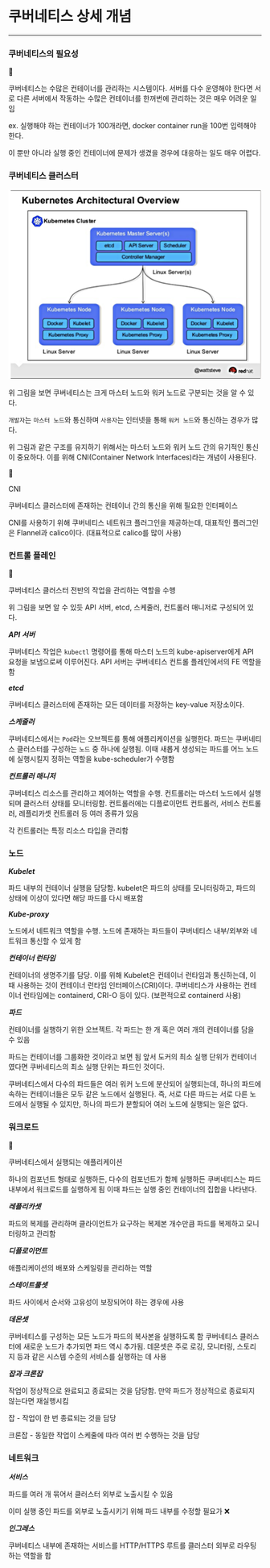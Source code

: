# 쿠버네티스 상세 개념

---

### 쿠버네티스의 필요성

<aside>
📖

쿠버네티스는 수많은 컨테이너를 관리하는 시스템이다.
서버를 다수 운영해야 한다면 서로 다른 서버에서 작동하는 수많은 컨테이너를 한꺼번에 관리하는 것은 매우 어려운 일임

ex. 실행해야 하는 컨테이너가 100개라면, docker container run을 100번 입력해야 한다.

이 뿐만 아니라 실행 중인 컨테이너에 문제가 생겼을 경우에 대응하는 일도 매우 어렵다.

</aside>

### 쿠버네티스 클러스터

![스크린샷 2025-03-11 오전 10.11.38.png](/images/3-11_1.png)

위 그림을 보면 쿠버네티스는 크게 마스터 노드와 워커 노드로 구분되는 것을 알 수 있다.

`개발자`는 `마스터 노드`와 통신하며 `사용자`는 인터넷을 통해 `워커 노드`와 통신하는 경우가 많다.

위 그림과 같은 구조를 유지하기 위해서는 마스터 노드와 워커 노드 간의 유기적인 통신이 중요하다. 이를 위해 CNI(Container Network Interfaces)라는 개념이 사용된다.

<aside>
📖

CNI

쿠버네티스 클러스터에 존재하는 컨테이너 간의 통신을 위해 필요한 인터페이스

CNI를 사용하기 위해 쿠버네티스 네트워크 플러그인을 제공하는데, 대표적인 플러그인은 Flannel과 calico이다. (대표적으로 calico를 많이 사용)

</aside>

### 컨트롤 플레인

<aside>
📖

쿠버네티스 클러스터 전반의 작업을 관리하는 역할을 수행

위 그림을 보면 알 수 있듯 API 서버, etcd, 스케줄러, 컨트롤러 매니저로 구성되어 있다.

</aside>

***API 서버***

쿠버네티스 작업은 `kubectl` 명령어를 통해 마스터 노드의 kube-apiserver에게 API 요청을 보냄으로써 이루어진다. API 서버는 쿠버네티스 컨트롤 플레인에서의 FE 역할을 함

***etcd***

쿠버네티스 클러스터에 존재하는 모든 데이터를 저장하는 key-value 저장소이다.

***스케줄러***

쿠버네티스에서는 `Pod`라는 오브젝트를 통해 애플리케이션을 실행한다. 파드는 쿠버네티스 클러스터를 구성하는 `노드` 중 하나에 실행됨. 이때 새롭게 생성되는 파드를 어느 노드에 실행시킬지 정하는 역할을 kube-scheduler가 수행함

***컨트롤러 매니저***

쿠버네티스 리소스를 관리하고 제어하는 역할을 수행. 컨트롤러는 마스터 노드에서 실행되며 클러스터 상태를 모니터링함. 컨트롤러에는 디플로이먼트 컨트롤러, 서비스 컨트롤러, 레플리카셋 컨트롤러 등 여러 종류가 있음

각 컨트롤러는 특정 리소스 타입을 관리함

### 노드

***Kubelet***

파드 내부의 컨테이너 실행을 담당함. kubelet은 파드의 상태를 모니터링하고, 파드의 상태에 이상이 있다면 해당 파드를 다시 배포함

***Kube-proxy***

노드에서 네트워크 역할을 수행. 노드에 존재하는 파드들이 쿠버네티스 내부/외부와 네트워크 통신할 수 있게 함

***컨테이너 런타임***

컨테이너의 생명주기를 담당. 이를 위해 Kubelet은 컨테이너 런타임과 통신하는데, 이때 사용하는 것이 컨테이너 런타임 인터페이스(CRI)이다. 쿠버네티스가 사용하는 컨테이너 런타임에는 containerd, CRI-O 등이 있다. (보편적으로 containerd 사용)

***파드***

컨테이너를 실행하기 위한 오브젝트. 각 파드는 한 개 혹은 여러 개의 컨테이너를 담을 수 있음

파드는 컨테이너를 그룹화한 것이라고 보면 됨 앞서 도커의 최소 실행 단위가 컨테이너였다면 쿠버네티스의 최소 실행 단위는 파드인 것이다.

쿠버네티스에서 다수의 파드들은 여러 워커 노드에 분산되어 실행되는데, 하나의 파드에 속하는 컨테이너들은 모두 같은 노드에서 실행된다. 즉, 서로 다른 파드는 서로 다른 노드에서 실행될 수 있지만, 하나의 파드가 분할되어 여러 노드에 실행되는 일은 없다.

### 워크로드

<aside>
📖

쿠버네티스에서 실행되는 애플리케이션

하나의 컴포넌트 형태로 실행하든, 다수의 컴포넌트가 함께 실행하든 쿠버네티스는 파드 내부에서 워크로드를 실행하게 됨 이때 파드는 실행 중인 컨테이너의 집합을 나타낸다.

</aside>

***레플리카셋***

파드의 복제를 관리하며 클라이언트가 요구하는 복제본 개수만큼 파드를 복제하고 모니터링하고 관리함

***디플로이먼트***

애플리케이션의 배포와 스케일링을 관리하는 역할

***스테이트풀셋***

파드 사이에서 순서와 고유성이 보장되어야 하는 경우에 사용

***데몬셋***

쿠버네티스를 구성하는 모든 노드가 파드의 복사본을 실행하도록 함 쿠버네티스 클러스터에 새로운 노드가 추가되면 파드 역시 추가됨. 데몬셋은 주로 로깅, 모니터링, 스토리지 등과 같은 시스템 수준의 서비스를 실행하는 데 사용

***잡과 크론잡***

작업이 정상적으로 완료되고 종료되는 것을 담당함. 만약 파드가 정상적으로 종료되지 않는다면 재실행시킴

잡 - 작업이 한 번 종료되는 것을 담당

크론잡 - 동일한 작업이 스케줄에 따라 여러 번 수행하는 것을 담당

### 네트워크

***서비스***

파드를 여러 개 묶어서 클러스터 외부로 노출시킬 수 있음

이미 실행 중인 파드를 외부로 노출시키기 위해 파드 내부를 수정할 필요가 ❌

***인그레스***

쿠버네티스 내부에 존재하는 서비스를 HTTP/HTTPS 루트를 클러스터 외부로 라우팅하는 역할을 함
